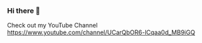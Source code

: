 ### Hi there 👋

Check out my YouTube Channel https://www.youtube.com/channel/UCarQbOR6-lCqaa0d_MB9iGQ
